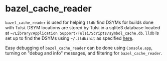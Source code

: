 # bazel_cache_reader

`bazel_cache_reader` is used for helping `lldb` find DSYMs for builds done with
Tulsi. DSYM locations are stored by Tulsi in a sqlite3 database located at
`~/Library/Application Support/Tulsi/Scripts/symbol_cache.db`.
`lldb` is set up to find the DSYMs using `~/.lldbinit` as specified
[here](https://lldb.llvm.org/use/symbols.html).

Easy debugging of `bazel_cache_reader` can be done using `Console.app`, turning
on "debug and info" messages, and filtering for `bazel_cache_reader`.
